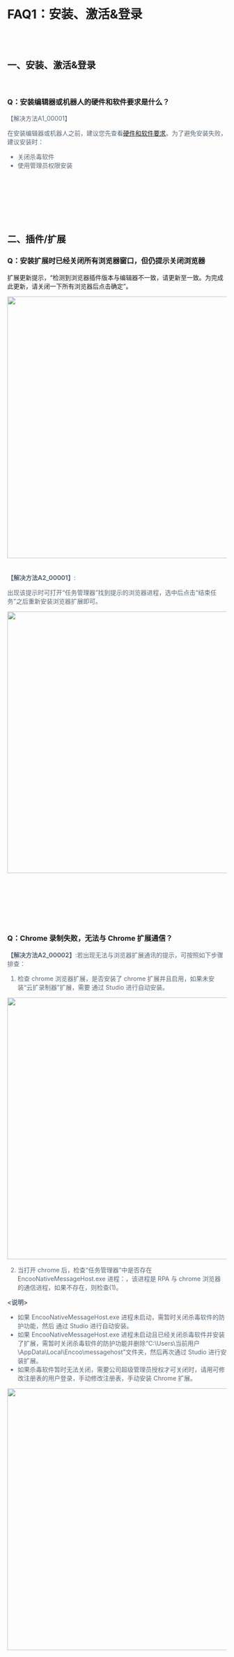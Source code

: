 # FAQ1：安装、激活&登录

<br><br>

## 一、安装、激活&登录

<br>

### Q：安装编辑器或机器人的硬件和软件要求是什么？

<font color=5a6877> 

【解决方法A1_00001】

在安装编辑器或机器人之前，建议您先查看[硬件和软件要求](https://academy.encoo.com/zh-cn/wiki/Studio/quickStart/HarewareAndSoftwareRequirements.md)。为了避免安装失败，建议安装时：
* 关闭杀毒软件
* 使用管理员权限安装

 </font><br><br>
 ---
 <br>



## 二、插件/扩展

### Q：安装扩展时已经关闭所有浏览器窗口，但仍提示关闭浏览器

扩展更新提示，“检测到浏览器插件版本与编辑器不一致，请更新至一致。为完成此更新，请关闭一下所有浏览器后点击确定”。

<img width = '600'  src ="https://docimages.blob.core.chinacloudapi.cn/images/troubleshoot/2-1.png"/>


<font color=5a6877> 

<br>
<br>

**【解决方法A2_00001】**:

出现该提示时可打开“任务管理器”找到提示的浏览器进程，选中后点击“结束任务”之后重新安装浏览器扩展即可。

<img width = '600'  src ="https://docimages.blob.core.chinacloudapi.cn/images/troubleshoot/2-2.png"/>

 </font><br><br>
 ---
 <br>

### Q：Chrome 录制失败，无法与 Chrome 扩展通信？
<font color=5a6877> 


**【解决方法A2_00002】**:若出现无法与浏览器扩展通讯的提示，可按照如下步骤排查：

1. 检查 chrome 浏览器扩展，是否安装了 chrome 扩展并且启用，如果未安装“云扩录制器”扩展，需要 通过 Studio 进行自动安装。

<img width = '600'  src ="https://docimages.blob.core.chinacloudapi.cn/images/troubleshoot/3-1.png"/>



2. 当打开 chrome 后，检查“任务管理器”中是否存在 EncooNativeMessageHost.exe 进程：，该进程是 RPA 与 chrome 浏览器的通信进程，如果不存在，则检查(1)。


**<说明>**
* 如果 EncooNativeMessageHost.exe 进程未启动，需暂时关闭杀毒软件的防护功能，然后 通过 Studio 进行自动安装。
* 如果 EncooNativeMessageHost.exe 进程未启动且已经关闭杀毒软件并安装了扩展，需暂时关闭杀毒软件的防护功能并删除“C:\Users\当前用户\AppData\Local\Encoo\messagehost”文件夹，然后再次通过 Studio 进行安装扩展。
* 如果杀毒软件暂时无法关闭，需要公司超级管理员授权才可关闭时，请用可修改注册表的用户登录，手动修改注册表，手动安装 Chrome 扩展。

<img width = '600'  src ="https://docimages.blob.core.chinacloudapi.cn/images/troubleshoot/3-2.png"/>


 </font><br><br>
---
<br>
